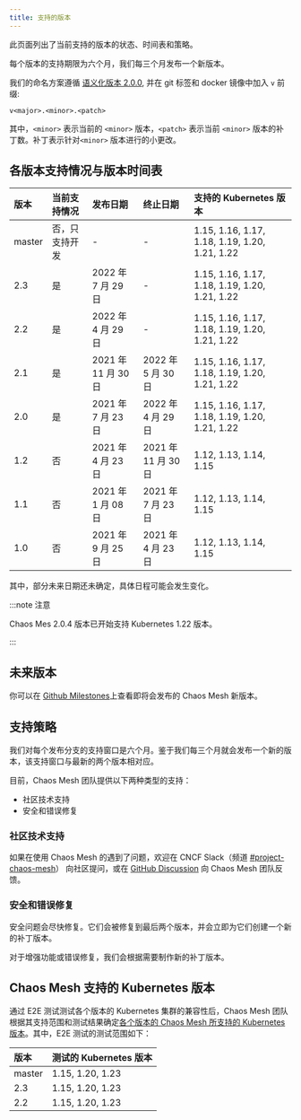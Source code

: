 ```yaml
---
title: 支持的版本
---
```


此页面列出了当前支持的版本的状态、时间表和策略。

每个版本的支持期限为六个月，我们每三个月发布一个新版本。

我们的命名方案遵循 [语义化版本 2.0.0](https://semver.org/lang/zh-CN/), 并在 git 标签和 docker 镜像中加入 `v` 前缀:

```plain
v<major>.<minor>.<patch>
```

其中，`<minor>` 表示当前的 `<minor>` 版本，`<patch>` 表示当前 `<minor>` 版本的补丁数。补丁表示针对`<minor>` 版本进行的小更改。

## 各版本支持情况与版本时间表

| 版本   | 当前支持情况   | 发布日期            | 终止日期            | 支持的 Kubernetes 版本                         |
| :----- | :------------- | :------------------ | :------------------ | :--------------------------------------------- |
| master | 否，只支持开发 | -                   | -                   | 1.15, 1.16, 1.17, 1.18, 1.19, 1.20, 1.21, 1.22 |
| 2.3    | 是             | 2022 年 7 月 29 日  | -                   | 1.15, 1.16, 1.17, 1.18, 1.19, 1.20, 1.21, 1.22 |
| 2.2    | 是             | 2022 年 4 月 29 日  | -                   | 1.15, 1.16, 1.17, 1.18, 1.19, 1.20, 1.21, 1.22 |
| 2.1    | 是             | 2021 年 11 月 30 日 | 2022 年 5 月 30 日  | 1.15, 1.16, 1.17, 1.18, 1.19, 1.20, 1.21, 1.22 |
| 2.0    | 是             | 2021 年 7 月 23 日  | 2022 年 4 月 29 日  | 1.15, 1.16, 1.17, 1.18, 1.19, 1.20, 1.21, 1.22 |
| 1.2    | 否             | 2021 年 4 月 23 日  | 2021 年 11 月 30 日 | 1.12, 1.13, 1.14, 1.15                         |
| 1.1    | 否             | 2021 年 1 月 08 日  | 2021 年 7 月 23 日  | 1.12, 1.13, 1.14, 1.15                         |
| 1.0    | 否             | 2021 年 9 月 25 日  | 2021 年 4 月 23 日  | 1.12, 1.13, 1.14, 1.15                         |

其中，部分未来日期还未确定，具体日程可能会发生变化。

:::note 注意

Chaos Mes 2.0.4 版本已开始支持 Kubernetes 1.22 版本。

:::

## 未来版本

你可以在 [Github Milestones](https://github.com/chaos-mesh/chaos-mesh/milestones)上查看即将会发布的 Chaos Mesh 新版本。

## 支持策略

我们对每个发布分支的支持窗口是六个月。鉴于我们每三个月就会发布一个新的版本，该支持窗口与最新的两个版本相对应。

目前，Chaos Mesh 团队提供以下两种类型的支持：

- 社区技术支持
- 安全和错误修复

### 社区技术支持

如果在使用 Chaos Mesh 的遇到了问题，欢迎在 CNCF Slack（频道 [#project-chaos-mesh](https://cloud-native.slack.com/archives/C0193VAV272)） 向社区提问，或在 [GitHub Discussion](https://github.com/chaos-mesh/chaos-mesh/discussions) 向 Chaos Mesh 团队反馈。

### 安全和错误修复

安全问题会尽快修复。它们会被修复到最后两个版本，并会立即为它们创建一个新的补丁版本。

对于增强功能或错误修复，我们会根据需要制作新的补丁版本。

## Chaos Mesh 支持的 Kubernetes 版本

通过 E2E 测试测试各个版本的 Kubernetes 集群的兼容性后，Chaos Mesh 团队根据其支持范围和测试结果确定[各个版本的 Chaos Mesh 所支持的 Kubernetes 版本](#chaos-mesh-的支持状态)。其中，E2E 测试的测试范围如下：

| 版本   | 测试的 Kubernetes 版本 |
| :----- | :--------------------- |
| master | 1.15, 1.20, 1.23       |
| 2.3    | 1.15, 1.20, 1.23       |
| 2.2    | 1.15, 1.20, 1.23       |
